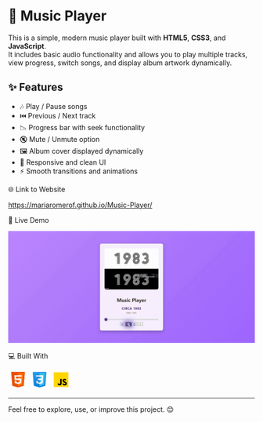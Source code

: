 # 🎵 Music Player

This is a simple, modern music player built with **HTML5**, **CSS3**, and **JavaScript**.  
It includes basic audio functionality and allows you to play multiple tracks, view progress, switch songs, and display album artwork dynamically.

## ✨ Features

- 🎶 Play / Pause songs
- ⏮️ Previous / Next track
- 📉 Progress bar with seek functionality
- 🔇 Mute / Unmute option
- 🖼️ Album cover displayed dynamically
- 📱 Responsive and clean UI
- ⚡ Smooth transitions and animations



🌐 Link to Website

https://mariaromerof.github.io/Music-Player/

📸 Live Demo  

![Music Player Preview](images/GIF.gif)

💻 Built With
<p align="left">
  <img src="images/html5.png" alt="HTML5 logo" width="40"/>
  <img src="images/css3.png" alt="CSS3 logo" width="40"/>
  <img src="images/js.png" alt="JavaScript logo" width="40"/>
</p>


---

Feel free to explore, use, or improve this project. 😊